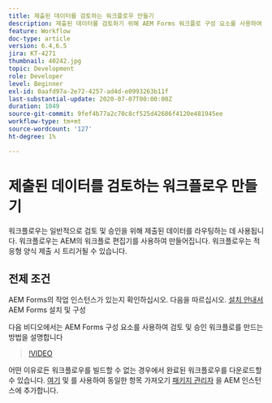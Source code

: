 ```yaml
---
title: 제출된 데이터를 검토하는 워크플로우 만들기
description: 제출된 데이터를 검토하기 위해 AEM Forms 워크플로 구성 요소를 사용하여 AEM 워크플로 모델 만들기
feature: Workflow
doc-type: article
version: 6.4,6.5
jira: KT-4271
thumbnail: 40242.jpg
topic: Development
role: Developer
level: Beginner
exl-id: 0aafd97a-2e72-4257-ad4d-e0993263b11f
last-substantial-update: 2020-07-07T00:00:00Z
duration: 1049
source-git-commit: 9fef4b77a2c70c8cf525d42686f4120e481945ee
workflow-type: tm+mt
source-wordcount: '127'
ht-degree: 1%

---
```


# 제출된 데이터를 검토하는 워크플로우 만들기

워크플로우는 일반적으로 검토 및 승인을 위해 제출된 데이터를 라우팅하는 데 사용됩니다. 워크플로우는 AEM의 워크플로 편집기를 사용하여 만들어집니다. 워크플로우는 적응형 양식 제출 시 트리거될 수 있습니다.

## 전제 조건

AEM Forms의 작업 인스턴스가 있는지 확인하십시오. 다음을 따르십시오. [설치 안내서](https://experienceleague.adobe.com/docs/experience-manager-65/forms/install-aem-forms/osgi-installation/installing-configuring-aem-forms-osgi.html) AEM Forms 설치 및 구성

다음 비디오에서는 AEM Forms 구성 요소를 사용하여 검토 및 승인 워크플로를 만드는 방법을 설명합니다
>[!VIDEO](https://video.tv.adobe.com/v/40242?quality=12&learn=on)


어떤 이유로든 워크플로우를 빌드할 수 없는 경우에서 완료된 워크플로우를 다운로드할 수 있습니다. [여기](assets/review-submitted-data-workflow.zip) 및 를 사용하여 동일한 항목 가져오기 [패키지 관리자](http://localhost:4502/crx/packmgr/index.jsp) 을 AEM 인스턴스에 추가합니다.
